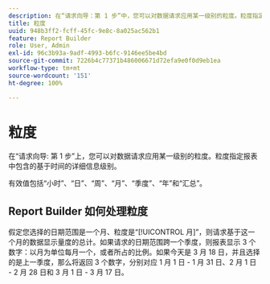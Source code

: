 ```yaml
---
description: 在“请求向导：第 1 步”中，您可以对数据请求应用某一级别的粒度。粒度指定报表中包含的基于时间的详细信息级别。
title: 粒度
uuid: 948b3ff2-fcff-45fc-9e8c-8a025ac562b1
feature: Report Builder
role: User, Admin
exl-id: 96c3b93a-9adf-4993-b6fc-9146ee5be4bd
source-git-commit: 7226b4c77371b486006671d72efa9e0f0d9eb1ea
workflow-type: tm+mt
source-wordcount: '151'
ht-degree: 100%

---
```


# 粒度

在“请求向导: 第 1 步”上，您可以对数据请求应用某一级别的粒度。粒度指定报表中包含的基于时间的详细信息级别。

有效值包括“小时”、“日”、“周”、“月”、“季度”、“年”和“汇总”。

## Report Builder 如何处理粒度

假定您选择的日期范围是一个月、粒度是“[!UICONTROL 月]”，则请求基于这一个月的数据显示量度的总计。如果请求的日期范围跨一个季度，则报表显示 3 个数字：以月为单位每月一个，或者所占的比例。如果今天是 3 月 18 日，并且选择的是上一季度，那么将返回 3 个数字，分别对应 1 月 1 日 - 1 月 31 日、2 月 1 日 - 2 月 28 日和 3 月 1 日 - 3 月 17 日。
